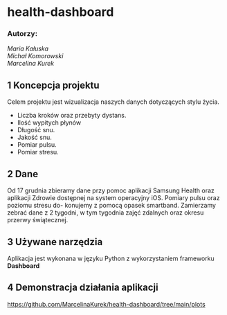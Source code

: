 # health-dashboard

### Autorzy:   
*Maria Kałuska   
Michał Komorowski   
Marcelina Kurek*    


## 1 Koncepcja projektu
Celem projektu jest wizualizacja naszych danych dotyczących stylu życia.
- Liczba kroków oraz przebyty dystans.
- Ilość wypitych płynów
- Długość snu.
- Jakość snu.
- Pomiar pulsu.
- Pomiar stresu.

## 2 Dane
Od 17 grudnia zbieramy dane przy pomoc aplikacji Samsung Health oraz aplikacji
Zdrowie dostępnej na system operacyjny iOS. Pomiary pulsu oraz poziomu stresu do-
konujemy z pomocą opasek smartband. Zamierzamy zebrać dane z 2 tygodni, w tym
tygodnia zajęć zdalnych oraz okresu przerwy świątecznej.

## 3 Używane narzędzia
Aplikacja jest wykonana w języku Python z wykorzystaniem frameworku **Dashboard**

## 4 Demonstracja działania aplikacji
https://github.com/MarcelinaKurek/health-dashboard/tree/main/plots
